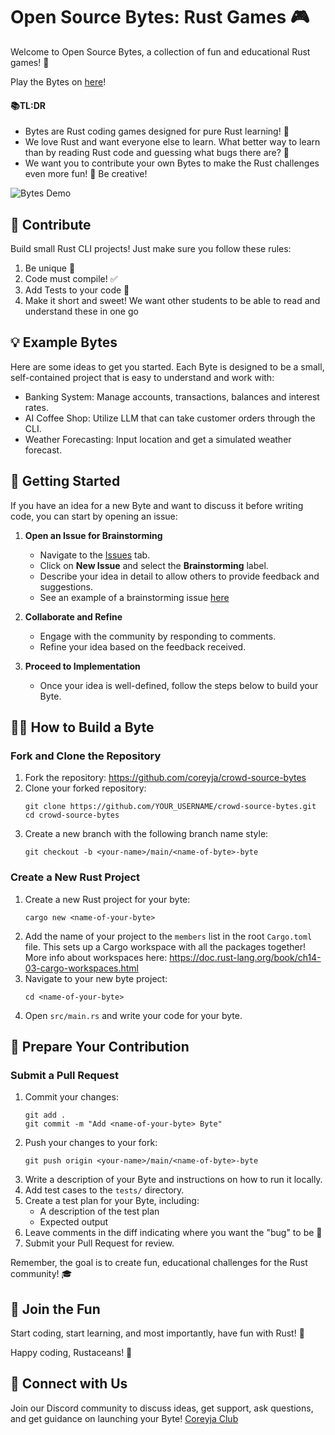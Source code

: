 # Open Source Bytes: Rust Games 🎮

Welcome to Open Source Bytes, a collection of fun and educational Rust games! 🦀

Play the Bytes on [here](https://coreyja.com/bytes)!

#### 📚TL:DR
- Bytes are Rust coding games designed for pure Rust learning! 🚀
- We love Rust and want everyone else to learn. What better way to learn than by reading Rust code and guessing what bugs there are? 🐛
- We want you to contribute your own Bytes to make the Rust challenges even more fun! 🤝 Be creative! 

![Bytes Demo](bytes-demo.gif)

## 🤝 Contribute

Build small Rust CLI projects! Just make sure you follow these rules:

1. Be unique 🌟
2. Code must compile! ✅
3. Add Tests to your code 🧪
4. Make it short and sweet! We want other students to be able to read and understand these in one go

## 💡 Example Bytes

Here are some ideas to get you started. Each Byte is designed to be a small, self-contained project that is easy to understand and work with:

- Banking System: Manage accounts, transactions, balances and interest rates.
- AI Coffee Shop: Utilize LLM that can take customer orders through the CLI.
- Weather Forecasting: Input location and get a simulated weather forecast.


## 🚀 Getting Started

If you have an idea for a new Byte and want to discuss it before writing code, you can start by opening an issue:

1. **Open an Issue for Brainstorming**  
   - Navigate to the [Issues](https://github.com/coreyja/crowd-source-bytes/issues) tab.
   - Click on **New Issue** and select the **Brainstorming** label.
   - Describe your idea in detail to allow others to provide feedback and suggestions.
   - See an example of a brainstorming issue [here](https://github.com/coreyja/crowd-source-bytes/issues/2)

2. **Collaborate and Refine**  
   - Engage with the community by responding to comments.
   - Refine your idea based on the feedback received.

3. **Proceed to Implementation**  
   - Once your idea is well-defined, follow the steps below to build your Byte.

## 🧑‍💻 How to Build a Byte

### Fork and Clone the Repository

1. Fork the repository: https://github.com/coreyja/crowd-source-bytes
2. Clone your forked repository:
   ```
   git clone https://github.com/YOUR_USERNAME/crowd-source-bytes.git
   cd crowd-source-bytes
   ```
3. Create a new branch with the following branch name style:
   ```
   git checkout -b <your-name>/main/<name-of-byte>-byte
   ```

### Create a New Rust Project

1. Create a new Rust project for your byte:
   ```
   cargo new <name-of-your-byte>
   ```
2. Add the name of your project to the `members` list in the root `Cargo.toml` file. This sets up a Cargo workspace with all the packages together! More info about workspaces here: https://doc.rust-lang.org/book/ch14-03-cargo-workspaces.html
3. Navigate to your new byte project:
   ```
   cd <name-of-your-byte>
   ```
4. Open `src/main.rs` and write your code for your byte.

## 🎉 Prepare Your Contribution

### Submit a Pull Request

1. Commit your changes:
   ```
   git add .
   git commit -m "Add <name-of-your-byte> Byte"
   ```
2. Push your changes to your fork:
   ```
   git push origin <your-name>/main/<name-of-byte>-byte
   ```
3. Write a description of your Byte and instructions on how to run it locally.
4. Add test cases to the `tests/` directory.
5. Create a test plan for your Byte, including:
   - A description of the test plan
   - Expected output
6. Leave comments in the diff indicating where you want the "bug" to be 🐞
7. Submit your Pull Request for review.

Remember, the goal is to create fun, educational challenges for the Rust community! 🎓

## 🎊 Join the Fun

Start coding, start learning, and most importantly, have fun with Rust! 🎊

Happy coding, Rustaceans! 🦀

## 🤝 Connect with Us

Join our Discord community to discuss ideas, get support, ask questions, and get guidance on launching your Byte! [Coreyja Club](https://coreyja.club/)
